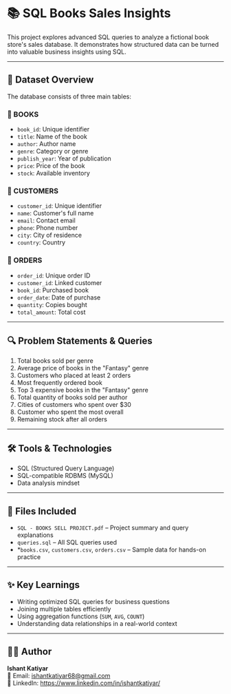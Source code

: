 # 📚 SQL Books Sales Insights

This project explores advanced SQL queries to analyze a fictional book store's sales database. It demonstrates how structured data can be turned into valuable business insights using SQL.

---

## 📁 Dataset Overview

The database consists of three main tables:

### 🧾 BOOKS
- `book_id`: Unique identifier
- `title`: Name of the book
- `author`: Author name
- `genre`: Category or genre
- `publish_year`: Year of publication
- `price`: Price of the book
- `stock`: Available inventory

### 🧑 CUSTOMERS
- `customer_id`: Unique identifier
- `name`: Customer's full name
- `email`: Contact email
- `phone`: Phone number
- `city`: City of residence
- `country`: Country

### 🛒 ORDERS
- `order_id`: Unique order ID
- `customer_id`: Linked customer
- `book_id`: Purchased book
- `order_date`: Date of purchase
- `quantity`: Copies bought
- `total_amount`: Total cost

---

## 🔍 Problem Statements & Queries

1. Total books sold per genre  
2. Average price of books in the "Fantasy" genre  
3. Customers who placed at least 2 orders  
4. Most frequently ordered book  
5. Top 3 expensive books in the "Fantasy" genre  
6. Total quantity of books sold per author  
7. Cities of customers who spent over $30  
8. Customer who spent the most overall  
9. Remaining stock after all orders  

---

## 🛠 Tools & Technologies

- SQL (Structured Query Language)
- SQL-compatible RDBMS (MySQL)
- Data analysis mindset

---

## 📂 Files Included

- `SQL - BOOKS SELL PROJECT.pdf` – Project summary and query explanations  
- `queries.sql` – All SQL queries used  
- *`books.csv`, `customers.csv`, `orders.csv` – Sample data for hands-on practice  

---

## ✨ Key Learnings

- Writing optimized SQL queries for business questions  
- Joining multiple tables efficiently  
- Using aggregation functions (`SUM`, `AVG`, `COUNT`)  
- Understanding data relationships in a real-world context  

---

## 👨‍💻 Author

**Ishant Katiyar**  
📧 Email: ishantkatiyar68@gmail.com  
🔗 LinkedIn: https://www.linkedin.com/in/ishantkatiyar/
